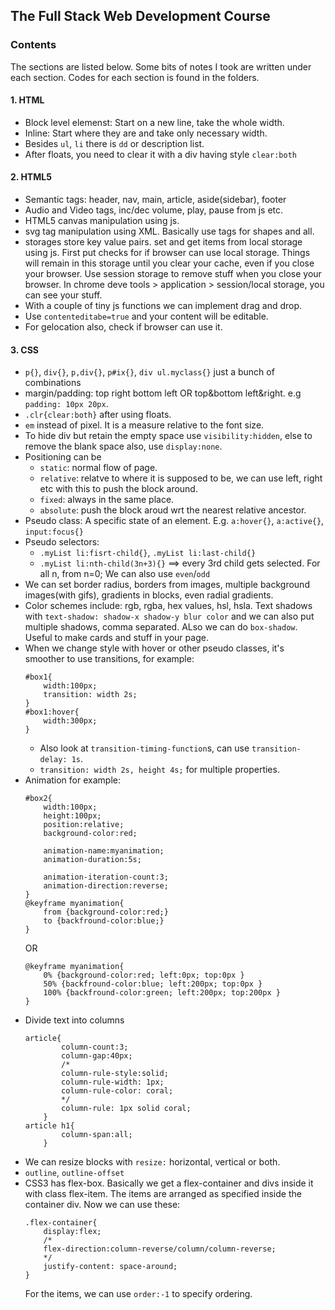 ## The Full Stack Web Development Course

### Contents
The sections are listed below. Some bits of notes I took are written under each section. Codes for each section is found in the folders.

#### 1. HTML
- Block level elemenst: Start on a new line, take the whole width.
- Inline: Start where they are and take only necessary width.
- Besides `ul`, `li` there is `dd` or description list.
- After floats, you need to clear it with a div having style `clear:both`

#### 2. HTML5
- Semantic tags: header, nav, main, article, aside(sidebar), footer
- Audio and Video tags, inc/dec volume, play, pause from js etc.
- HTML5 canvas manipulation using js.
- svg tag manipulation using XML. Basically use tags for shapes and all.
- storages store key value pairs. set and get items from local storage using js. First put checks for if browser can use local storage. Things will remain in this storage until you clear your cache, even if you close your browser. Use session storage to remove stuff when you close your browser. In chrome deve tools > application > session/local storage, you can see your stuff.
- With a couple of tiny js functions we can implement drag and drop. 
- Use `contenteditabe=true` and your content will be editable.
- For gelocation also, check if browser can use it.

#### 3. CSS
- `p{}`, `div{}`, `p,div{}`, `p#ix{}`, `div ul.myclass{}` just a bunch of combinations
- margin/padding: top right bottom left OR top&bottom left&right. e.g `padding: 10px 20px`.
- `.clr{clear:both}` after using floats.
- `em` instead of pixel. It is a measure relative to the font size.
- To hide div but retain the empty space use `visibility:hidden`, else to remove the blank space also, use `display:none`.
- Positioning can be
	- `static`: normal flow of page.
	- `relative`: relatve to where it is supposed to be, we can use left, right etc with this to push the block around.
	- `fixed`: always in the same place.
	- `absolute`: push the block aroud wrt the nearest relative ancestor.
- Pseudo class: A specific state of an element. E.g. `a:hover{}`, `a:active{}`, `input:focus{}`
- Pseudo selectors: 
	- `.myList li:fisrt-child{}`, `.myList li:last-child{}`
	- `.myList li:nth-child(3n+3){}` ==> every 3rd child gets selected. For all n, from n=0; We can also use `even`/`odd` 
- We can set border radius, borders from images, multiple background images(with gifs), gradients in blocks, even radial gradients.
- Color schemes include: rgb, rgba, hex values, hsl, hsla.
Text shadows with `text-shadow: shadow-x shadow-y blur color` and we can also put multiple shadows, comma separated. ALso we can do `box-shadow`. Useful to make cards and stuff in your page.
- When we change style with hover or other pseudo classes, it's smoother to use transitions, for example:
	```
	#box1{
		width:100px;
		transition: width 2s;
	}
	#box1:hover{
		width:300px;
	}
	```
	- Also look at `transition-timing-function`s, can use `transition-delay: 1s`.
	- `transition: width 2s, height 4s;` for multiple properties.
- Animation for example:
	```
	#box2{
		width:100px;
		height:100px;
		position:relative;
		background-color:red;

		animation-name:myanimation;
		animation-duration:5s;

		animation-iteration-count:3;
		animation-direction:reverse;
	}
	@keyframe myanimation{
		from {background-color:red;}
		to {backfround-color:blue;}
	}
	```
	OR
	```
	@keyframe myanimation{
		0% {background-color:red; left:0px; top:0px }
		50% {backfround-color:blue; left:200px; top:0px }
		100% {backfround-color:green; left:200px; top:200px }
	}
	```
- Divide text into columns
	```
	article{
			column-count:3;
			column-gap:40px;
			/*
			column-rule-style:solid;
			column-rule-width: 1px;
			column-rule-color: coral;
			*/
			column-rule: 1px solid coral;
		}
	article h1{
			column-span:all;
		}
	```
- We can resize blocks with `resize:` horizontal, vertical or both.
- `outline`, `outline-offset`
- CSS3 has flex-box. Basically we get a flex-container and divs inside it with class flex-item. The items are arranged as specified inside the container div. Now we can use these:
	```
	.flex-container{
		display:flex;
		/*
		flex-direction:column-reverse/column/column-reverse;
		*/
		justify-content: space-around;
	}
	```
	For the items, we can use `order:-1` to specify ordering.